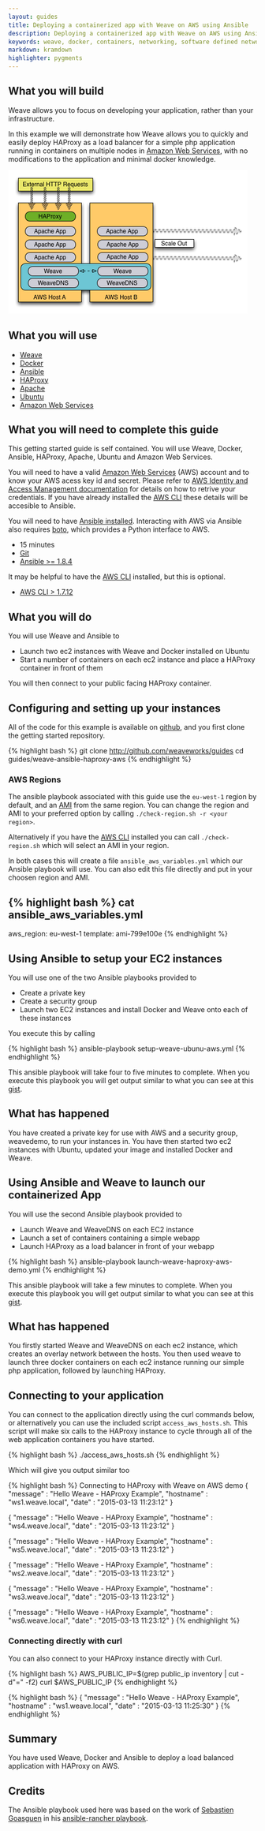 ```yaml
---
layout: guides
title: Deploying a containerized app with Weave on AWS using Ansible
description: Deploying a containerized app with Weave on AWS using Ansible
keywords: weave, docker, containers, networking, software defined networking, ansible, haproxy, aws, amazon web services, ubuntu
markdown: kramdown
highlighter: pygments
---
```



## What you will build ##

Weave allows you to focus on developing your application, rather than your infrastructure.

In this example we will demonstrate how Weave allows you to quickly and easily deploy HAProxy as
a load balancer for a simple php application running in containers on multiple nodes in [Amazon
Web Services](http://aws.amazon.com), with no modifications to the application and minimal docker
knowledge.

![Weave and Docker](2_Node_HAProxy_AWS_Example.png)


## What you will use ##

* [Weave](http://weave.works)
* [Docker](http://docker.com)
* [Ansible](http://ansible.com)
* [HAProxy](http://haproxy.org)
* [Apache](http://httpd.apache.org)
* [Ubuntu](http://ubuntu.com)
* [Amazon Web Services](http://aws.amazon.com)

## What you will need to complete this guide ##

This getting started guide is self contained. You will use Weave, Docker, Ansible, HAProxy, Apache,
Ubuntu and Amazon Web Services.

You will need to have a valid [Amazon Web Services](http://aws.amazon.com) (AWS) account and to know your AWS acess key id and secret. Please refer to [AWS Identity and Access Management documentation](http://docs.aws.amazon.com/IAM/latest/UserGuide/IAM_Introduction.html#IAM-credentials-summary) for details on how to retrive your credentials. If you have already installed the [AWS CLI](http://docs.aws.amazon.com/cli/latest/userguide/cli-chap-getting-set-up.html) these details will be accesible to Ansible.

You will need to have [Ansible installed](http://docs.ansible.com/intro_installation.html). Interacting with AWS via Ansible also requires [boto](http://docs.pythonboto.org/en/latest/), which provides a Python interface to AWS.

* 15 minutes
* [Git](http://git-scm.com/downloads)
* [Ansible >= 1.8.4](http://docs.ansible.com/intro_installation.html)

It may be helpful to have the [AWS CLI](http://docs.aws.amazon.com/cli/latest/userguide/cli-chap-welcome.html) installed, but this is optional.

* [AWS CLI > 1.7.12 ](http://docs.aws.amazon.com/cli/latest/userguide/cli-chap-welcome.html)

## What you will do ##

You will use Weave and Ansible to

* Launch two ec2 instances with Weave and Docker installed on Ubuntu
* Start a number of containers on each ec2 instance and place a HAProxy container in front of them

You will then connect to your public facing HAProxy container.

## Configuring and setting up your instances ##

All of the code for this example is available on [github](http://github.com/weaveworks/guides), and you first clone the
getting started repository.

{% highlight bash %}
git clone http://github.com/weaveworks/guides
cd guides/weave-ansible-haproxy-aws
{% endhighlight %}

### AWS Regions ###

The ansible playbook associated with this guide use the `eu-west-1` region by default, and an [AMI](http://docs.aws.amazon.com/AWSEC2/latest/UserGuide/AMIs.html) from the same region. You can change the region and AMI to your preferred option by calling `./check-region.sh -r <your region>`.

Alternatively if you have the [AWS CLI](http://docs.aws.amazon.com/cli/latest/userguide/cli-chap-welcome.html) installed you can call `./check-region.sh` which will select an AMI in your region.

In both cases this will create a file `ansible_aws_variables.yml` which our Ansible playbook will use. You can also edit this file directly and put in your choosen region and AMI.

{% highlight bash %}
cat ansible_aws_variables.yml
---
aws_region: eu-west-1
template: ami-799e100e
{% endhighlight %}

## Using Ansible to setup your EC2 instances ##

You will use one of the two Ansible playbooks provided to

* Create a private key
* Create a security group
* Launch two EC2 instances and install Docker and Weave onto each of these instances

You execute this by calling

{% highlight bash %}
ansible-playbook setup-weave-ubunu-aws.yml
{% endhighlight %}

This ansible playbook will take four to five minutes to complete. When you execute this playbook you will get output similar to what you can see at this [gist](https://gist.github.com/fintanr/4d6bb5bbc92f4b1197a5).


## What has happened ##

You have created a private key for use with AWS and a security group, weavedemo, to run your instances in.
You have then started two ec2 instances with Ubuntu, updated your image and installed Docker and Weave.

## Using Ansible and Weave to launch our containerized App ##

You will use the second Ansible playbook provided to

* Launch Weave and WeaveDNS on each EC2 instance
* Launch a set of containers containing a simple webapp
* Launch HAProxy as a load balancer in front of your webapp

{% highlight bash %}
ansible-playbook launch-weave-haproxy-aws-demo.yml
{% endhighlight %}

This ansible playbook will take a few minutes to complete. When you execute this playbook you will get output similar to what you can see at this [gist](https://gist.github.com/fintanr/a53febe129fea9219ef0).

## What has happened ##

You firstly started Weave and WeaveDNS on each ec2 instance, which creates an overlay network between the hosts.
You then used weave to launch three docker containers on each ec2 instance running our simple php application,
followed by launching HAProxy.

## Connecting to your application ##

You can connect to the application directly using the curl commands below, or alternatively you can use the
included script `access_aws_hosts.sh`. This script will make six calls to the HAProxy instance to cycle through
all of the web application containers you have started.

{% highlight bash %}
./access_aws_hosts.sh
{% endhighlight %}

Which will give you output similar too

{% highlight bash %}
Connecting to HAProxy with Weave on AWS demo
{
    "message" : "Hello Weave - HAProxy Example",
    "hostname" : "ws1.weave.local",
    "date" : "2015-03-13 11:23:12"
}

{
    "message" : "Hello Weave - HAProxy Example",
    "hostname" : "ws4.weave.local",
    "date" : "2015-03-13 11:23:12"
}

{
    "message" : "Hello Weave - HAProxy Example",
    "hostname" : "ws5.weave.local",
    "date" : "2015-03-13 11:23:12"
}

{
    "message" : "Hello Weave - HAProxy Example",
    "hostname" : "ws2.weave.local",
    "date" : "2015-03-13 11:23:12"
}

{
    "message" : "Hello Weave - HAProxy Example",
    "hostname" : "ws3.weave.local",
    "date" : "2015-03-13 11:23:12"
}

{
    "message" : "Hello Weave - HAProxy Example",
    "hostname" : "ws6.weave.local",
    "date" : "2015-03-13 11:23:12"
}
{% endhighlight %}

### Connecting directly with curl ###

You can also connect to your HAProxy instance directly with Curl.

{% highlight bash %}
AWS_PUBLIC_IP=$(grep public_ip inventory | cut -d"=" -f2)
curl $AWS_PUBLIC_IP
{% endhighlight %}

{% highlight bash %}
{
    "message" : "Hello Weave - HAProxy Example",
    "hostname" : "ws1.weave.local",
    "date" : "2015-03-13 11:25:30"
}
{% endhighlight %}

## Summary ##

You have used Weave, Docker and Ansible to deploy a load balanced application with HAProxy on AWS.

## Credits ##

The Ansible playbook used here was based on the work of [Sebastien Goasguen](http://sebgoa.blogspot.com/) in his [ansible-rancher playbook](https://github.com/runseb/ansible-rancher).


